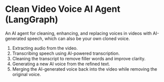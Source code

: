 # Clean Video Voice AI Agent (LangGraph)

An AI agent for cleaning, enhancing, and replacing voices in videos with AI-generated speech, which can also be your own cloned voice.

1. Extracting audio from the video.
2. Transcribing speech using AI-powered transcription.
3. Cleaning the transcript to remove filler words and improve clarity.
4. Generating a new AI voice from the refined text.
5. Merging the AI-generated voice back into the video while removing the original voice.
